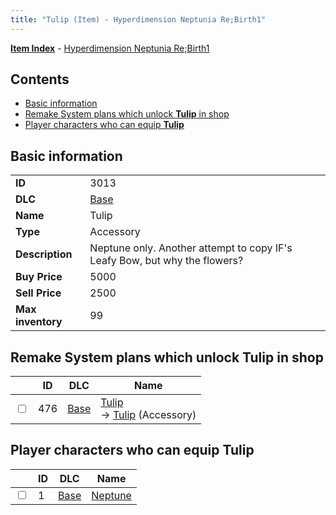 ```yaml
---
title: "Tulip (Item) - Hyperdimension Neptunia Re;Birth1"
---
```


[**Item Index**](/neptunia/rb1/item/index.html) - [Hyperdimension Neptunia Re;Birth1](/neptunia/rb1)

## Contents

- [Basic information](#basic-information)
- [Remake System plans which unlock **Tulip** in shop](#remake-system-plans-which-unlock-tulip-in-shop)
- [Player characters who can equip **Tulip**](#player-characters-who-can-equip-tulip)

## Basic information

|   |   |
| -- | -- |
| **ID** | 3013 |
| **DLC** | [Base](/neptunia/rb1/dlc/1-base.html) |
| **Name** | Tulip |
| **Type** | Accessory |
| **Description** | Neptune only. Another attempt to copy IF's Leafy Bow, but why the flowers? |
| **Buy Price** | 5000 |
| **Sell Price** | 2500 |
| **Max inventory** | 99 |

## Remake System plans which unlock **Tulip** in shop

|    | ID | DLC | Name |
| -- | -- | --- | ---- |
| <input type="checkbox" id="rb1-remake-1-476" class="trackbox" /> | 476 | [Base](/neptunia/rb1/dlc/1-base.html) | [Tulip](/neptunia/rb1/remake/1-476-tulip.html)<br />→ [Tulip](/neptunia/rb1/item/1-3013-tulip.html) (Accessory) |

## Player characters who can equip **Tulip**

|    | ID | DLC | Name |
| -- | -- | --- | ---- |
| <input type="checkbox" id="rb1-player-1-1" class="trackbox" /> | 1 | [Base](/neptunia/rb1/dlc/1-base.html) | [Neptune](/neptunia/rb1/player/1-1-neptune.html) |